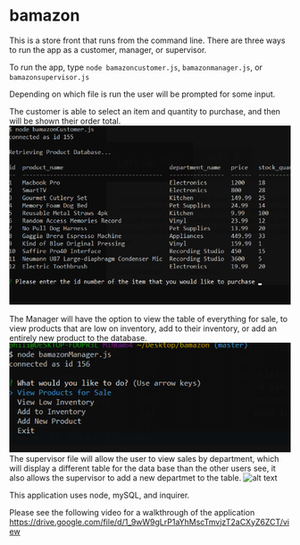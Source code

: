 # bamazon

This is a store front that runs from the command line.  There are three ways to run the app
as a customer, manager, or supervisor.

To run the app, type `node bamazoncustomer.js`, `bamazonmanager.js`, or `bamazonsupervisor.js`

Depending on which file is run the user will be prompted for some input.

The customer is able to select an item and quantity to purchase, and then will be shown their order total.
![alt text](screenshots/bamazoncust.png "The Customer prompt")

The Manager will have the option to view the table of everything for sale, to view products that are low on inventory, add to their inventory, or add an entirely new product to the database.
![alt text](screenshots/bamazonman.png "The Manager prompt")
The supervisor file will allow the user to view sales by department, which will display a different table for the data base than the other users see, it also allows the supervisor to add a new departmet to the table.
![alt text](screenshots/bamazonsupervisor.png "The Supervisor prompt")


This application uses node, mySQL, and inquirer.

Please see the following video for a walkthrough of the application
https://drive.google.com/file/d/1_9wW9gLrP1aYhMscTmvjzT2aCXyZ6ZCT/view